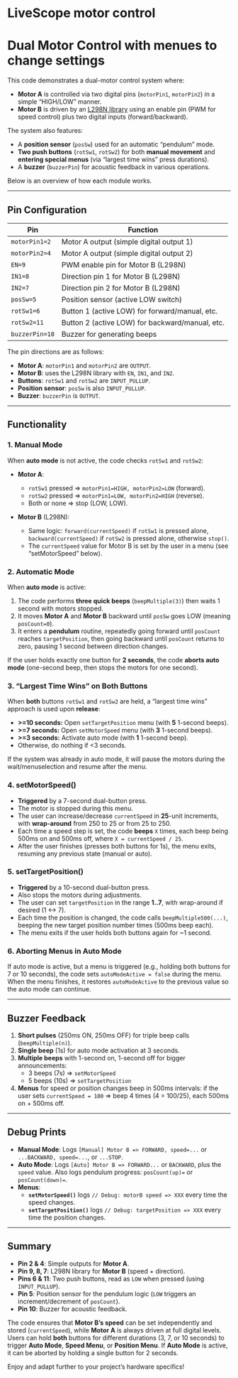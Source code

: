 # LiveScope motor control
# Dual Motor Control with menues to change settings

This code demonstrates a dual-motor control system where:

- **Motor A** is controlled via two digital pins (`motorPin1`, `motorPin2`) in a simple “HIGH/LOW” manner.
- **Motor B** is driven by an [L298N library](https://github.com/alex-mous/L298N) using an enable pin (PWM for speed control) plus two digital inputs (forward/backward).

The system also features:
- A **position sensor** (`posSw`) used for an automatic “pendulum” mode.
- **Two push buttons** (`rotSw1`, `rotSw2`) for both **manual movement** and **entering special menus** (via “largest time wins” press durations).
- A **buzzer** (`buzzerPin`) for acoustic feedback in various operations.

Below is an overview of how each module works.

---

## Pin Configuration

| **Pin**        | **Function**                                |
|----------------|---------------------------------------------|
| `motorPin1=2`  | Motor A output (simple digital output 1)    |
| `motorPin2=4`  | Motor A output (simple digital output 2)    |
| `EN=9`         | PWM enable pin for Motor B (L298N)          |
| `IN1=8`        | Direction pin 1 for Motor B (L298N)         |
| `IN2=7`        | Direction pin 2 for Motor B (L298N)         |
| `posSw=5`      | Position sensor (active LOW switch)         |
| `rotSw1=6`     | Button 1 (active LOW) for forward/manual, etc. |
| `rotSw2=11`    | Button 2 (active LOW) for backward/manual, etc. |
| `buzzerPin=10` | Buzzer for generating beeps                  |

The pin directions are as follows:
- **Motor A**: `motorPin1` and `motorPin2` are `OUTPUT`.  
- **Motor B**: uses the L298N library with `EN`, `IN1`, and `IN2`.  
- **Buttons**: `rotSw1` and `rotSw2` are `INPUT_PULLUP`.  
- **Position sensor**: `posSw` is also `INPUT_PULLUP`.  
- **Buzzer**: `buzzerPin` is `OUTPUT`.

---

## Functionality

### 1. Manual Mode

When **auto mode** is not active, the code checks `rotSw1` and `rotSw2`:
- **Motor A**:
  - `rotSw1` pressed => `motorPin1=HIGH, motorPin2=LOW` (forward).
  - `rotSw2` pressed => `motorPin1=LOW, motorPin2=HIGH` (reverse).
  - Both or none => stop (LOW, LOW).

- **Motor B** (L298N):
  - Same logic: `forward(currentSpeed)` if `rotSw1` is pressed alone, `backward(currentSpeed)` if `rotSw2` is pressed alone, otherwise `stop()`.
  - The `currentSpeed` value for Motor B is set by the user in a menu (see “setMotorSpeed” below).

### 2. Automatic Mode

When **auto mode** is active:
1. The code performs **three quick beeps** (`beepMultiple(3)`) then waits 1 second with motors stopped.
2. It moves **Motor A** and **Motor B** backward until `posSw` goes LOW (meaning `posCount=0`).  
3. It enters a **pendulum** routine, repeatedly going forward until `posCount` reaches `targetPosition`, then going backward until `posCount` returns to zero, pausing 1 second between direction changes.

If the user holds exactly one button for **2 seconds**, the code **aborts auto mode** (one-second beep, then stops the motors for one second).

### 3. “Largest Time Wins” on Both Buttons

When **both** buttons `rotSw1` and `rotSw2` are held, a “largest time wins” approach is used upon **release**:
- **>=10 seconds:** Open `setTargetPosition` menu (with **5** 1-second beeps).
- **>=7 seconds:** Open `setMotorSpeed` menu (with **3** 1-second beeps).
- **>=3 seconds:** Activate auto mode (with **1** 1-second beep).
- Otherwise, do nothing if <3 seconds.

If the system was already in auto mode, it will pause the motors during the wait/menuselection and resume after the menu.

### 4. setMotorSpeed()

- **Triggered** by a 7-second dual-button press.
- The motor is stopped during this menu.
- The user can increase/decrease `currentSpeed` in **25**-unit increments, with **wrap-around** from 250 to 25 or from 25 to 250.
- Each time a speed step is set, the code **beeps** `X` times, each beep being 500ms on and 500ms off, where `X = currentSpeed / 25`.
- After the user finishes (presses both buttons for 1s), the menu exits, resuming any previous state (manual or auto).

### 5. setTargetPosition()

- **Triggered** by a 10-second dual-button press.
- Also stops the motors during adjustments.
- The user can set `targetPosition` in the range **1..7**, with wrap-around if desired (1 <-> 7).
- Each time the position is changed, the code calls `beepMultiple500(...)`, beeping the new target position number times (500ms beep each).
- The menu exits if the user holds both buttons again for ~1 second.

### 6. Aborting Menus in Auto Mode

If auto mode is active, but a menu is triggered (e.g., holding both buttons for 7 or 10 seconds), the code sets `autoModeActive = false` during the menu. When the menu finishes, it restores `autoModeActive` to the previous value so the auto mode can continue.

---

## Buzzer Feedback

1. **Short pulses** (250ms ON, 250ms OFF) for triple beep calls (`beepMultiple(n)`).
2. **Single beep** (1s) for auto mode activation at 3 seconds.
3. **Multiple beeps** with 1-second on, 1-second off for bigger announcements:
   - 3 beeps (7s) => `setMotorSpeed`
   - 5 beeps (10s) => `setTargetPosition`
4. **Menus** for speed or position changes beep in 500ms intervals: if the user sets `currentSpeed = 100` => beep 4 times (4 = 100/25), each 500ms on + 500ms off.

---

## Debug Prints

- **Manual Mode**: Logs `[Manual] Motor B => FORWARD, speed=...` or `...BACKWARD, speed=...`, or `...STOP`.
- **Auto Mode**: Logs `[Auto] Motor B => FORWARD...` or `BACKWARD`, plus the `speed` value. Also logs pendulum progress: `posCount(up)=` or `posCount(down)=`.
- **Menus**:
  - **`setMotorSpeed()`** logs `// Debug: motorB speed => XXX` every time the speed changes.  
  - **`setTargetPosition()`** logs `// Debug: targetPosition => XXX` every time the position changes.

---

## Summary

- **Pin 2 & 4**: Simple outputs for **Motor A**.
- **Pin 9, 8, 7**: L298N library for **Motor B** (speed + direction).
- **Pins 6 & 11**: Two push buttons, read as `LOW` when pressed (using `INPUT_PULLUP`).
- **Pin 5**: Position sensor for the pendulum logic (`LOW` triggers an increment/decrement of `posCount`).
- **Pin 10**: Buzzer for acoustic feedback.

The code ensures that **Motor B’s speed** can be set independently and stored (`currentSpeed`), while **Motor A** is always driven at full digital levels. Users can hold **both** buttons for different durations (3, 7, or 10 seconds) to trigger **Auto Mode**, **Speed Menu**, or **Position Menu**. If **Auto Mode** is active, it can be aborted by holding a single button for 2 seconds.

Enjoy and adapt further to your project’s hardware specifics!
 

